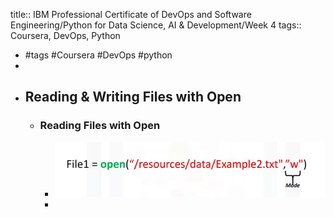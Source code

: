 title:: IBM Professional Certificate of DevOps and Software Engineering/Python for Data Science, AI & Development/Week 4
tags:: Coursera, DevOps, Python

- #tags #Coursera #DevOps #python
-
- ## Reading & Writing Files with Open
	- ### Reading Files with Open
		- ![image.png](../assets/image_1665321413818_0.png)
		-